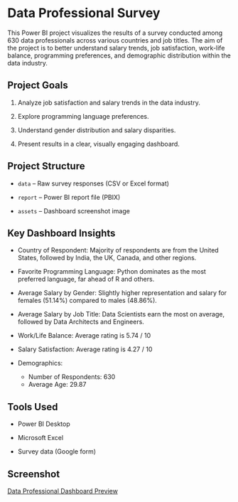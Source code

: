 # Data Professional Survey

This Power BI project visualizes the results of a survey conducted among 630 data professionals across various countries and job titles. The aim of the project is to better understand salary trends, job satisfaction, work-life balance, programming preferences, and demographic distribution within the data industry.

## Project Goals
1. Analyze job satisfaction and salary trends in the data industry.

2. Explore programming language preferences.

3. Understand gender distribution and salary disparities.

4. Present results in a clear, visually engaging dashboard.

## Project Structure
- `data` – Raw survey responses (CSV or Excel format)

- `report` – Power BI report file (PBIX)

- `assets` – Dashboard screenshot image

## Key Dashboard Insights
- Country of Respondent: Majority of respondents are from the United States, followed by India, the UK, Canada, and other regions.

- Favorite Programming Language: Python dominates as the most preferred language, far ahead of R and others.

- Average Salary by Gender: Slightly higher representation and salary for females (51.14%) compared to males (48.86%).

- Average Salary by Job Title: Data Scientists earn the most on average, followed by Data Architects and Engineers.

- Work/Life Balance: Average rating is 5.74 / 10

- Salary Satisfaction: Average rating is 4.27 / 10

- Demographics:
    - Number of Respondents: 630
    - Average Age: 29.87

## Tools Used
- Power BI Desktop

- Microsoft Excel

- Survey data (Google form)

## Screenshot

[Data Professional Dashboard Preview](./Asset/Professional_Dashboard.png)